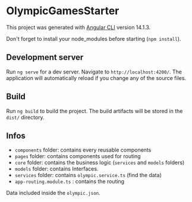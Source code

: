 # OlympicGamesStarter

This project was generated with [Angular CLI](https://github.com/angular/angular-cli) version 14.1.3.

Don't forget to install your node_modules before starting (`npm install`).

## Development server

Run `ng serve` for a dev server. Navigate to `http://localhost:4200/`. The application will automatically reload if you change any of the source files.

## Build

Run `ng build` to build the project. The build artifacts will be stored in the `dist/` directory.

## Infos

- `components` folder: contains every reusable components
- `pages` folder: contains components used for routing
- `core` folder: contains the business logic (`services` and `models` folders)
- `models` folder: contains Interfaces.
- `services` folder: contains `olympic.service.ts` (find the data)
- `app-routing.module.ts` : contains the routing

Data included inside the `olympic.json`.

